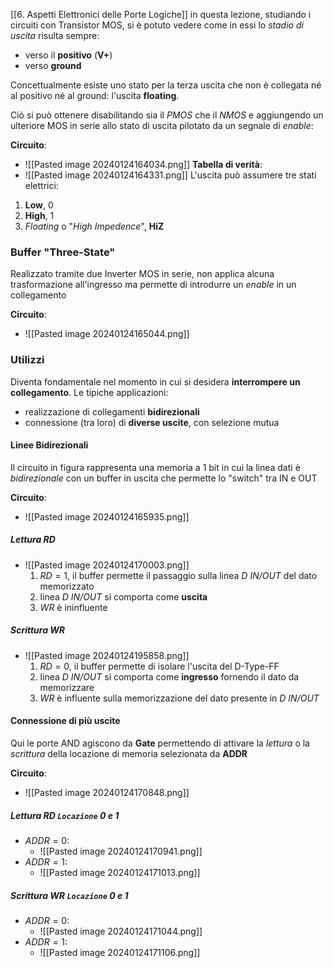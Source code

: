 [[6. Aspetti Elettronici delle Porte Logiche]] in questa lezione, studiando i circuiti con Transistor MOS, si è potuto vedere come in essi lo *stadio di uscita* risulta sempre:
- verso il **positivo** (**V+**)
- verso **ground**

Concettualmente esiste uno stato per la terza uscita che non è collegata né al positivo né al ground: l'uscita **floating**. 

Ciò si può ottenere disabilitando sia il *PMOS* che il *NMOS* e aggiungendo un ulteriore MOS in serie allo stato di uscita pilotato da un segnale di *enable*:

**Circuito**:
- ![[Pasted image 20240124164034.png]]
**Tabella di verità**:
- ![[Pasted image 20240124164331.png]]
L'uscita può assumere tre stati elettrici:
1. **Low**, 0
2. **High**, 1
3. *Floating* o "*High Impedence*", **HiZ**
### Buffer "Three-State"
Realizzato tramite due Inverter MOS in serie, non applica alcuna trasformazione all'ingresso ma permette di introdurre un *enable* in un collegamento

**Circuito**:
- ![[Pasted image 20240124165044.png]]
### Utilizzi
Diventa fondamentale nel momento in cui si desidera **interrompere un collegamento**. Le tipiche applicazioni:
- realizzazione di collegamenti **bidirezionali**
- connessione (tra loro) di **diverse uscite**, con selezione mutua
#### Linee Bidirezionali
Il circuito in figura rappresenta una memoria a 1 bit in cui la linea dati è *bidirezionale* con un buffer in uscita che permette lo "switch" tra IN e OUT

**Circuito**:
- ![[Pasted image 20240124165935.png]]
##### Lettura $RD$
- ![[Pasted image 20240124170003.png]]
	1. $RD = 1$, il buffer permette il passaggio sulla linea *D IN/OUT* del dato memorizzato
	2. linea *D IN/OUT* si comporta come **uscita**
	3. $WR$ è ininfluente
##### Scrittura $WR$
- ![[Pasted image 20240124195858.png]]
	1. $RD = 0$, il buffer permette di isolare l'uscita del D-Type-FF
	2. linea *D IN/OUT* si comporta come **ingresso** fornendo il dato da memorizzare
	3. $WR$ è influente sulla memorizzazione del dato presente in *D IN/OUT*
#### Connessione di più uscite
Qui le porte AND agiscono da **Gate** permettendo di attivare la *lettura* o la *scrittura* della locazione di memoria selezionata da **ADDR**

**Circuito**:
- ![[Pasted image 20240124170848.png]]
##### Lettura $RD$ `Locazione` 0 e 1
- $ADDR = 0$:
	- ![[Pasted image 20240124170941.png]]
- $ADDR = 1$:
	- ![[Pasted image 20240124171013.png]]
##### Scrittura $WR$ `Locazione` 0 e 1
- $ADDR = 0$:
	- ![[Pasted image 20240124171044.png]]
- $ADDR = 1$:
	- ![[Pasted image 20240124171106.png]]

